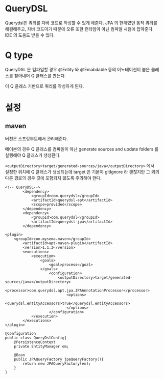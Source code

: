 # QueryDSL
Querydsl은 쿼리를 자바 코드로 작성할 수 있게 해준다. JPA 의 한계였던 동적 쿼리를 해결해주고, 자바 코드이기 때문에 오류 또한 런타임이 아닌 컴파일 시점에 잡아준다. IDE 의 도움도 받을 수 있다.

# Q type
QueryDSL 은 컴파일할 경우 @Entity 와 @Emabdable 등의 어노테이션이 붙은 클래스를 찾아내어 Q 클래스를 만든다.

이 Q 클래스 기반으로 쿼리를 작성하게 된다. 

# 설정
## maven
버젼은 스프링부트에서 관리해준다.

메이븐의 경우 Q 클래스를 컴파일이 아닌 generate sources and update folders 를 실행해야 Q 클래스가 생성된다.

```<outputDirectory>target/generated-sources/java</outputDirectory>``` 에서 설정한 위치에 Q 클래스가 생성되는데 target 은 기본이 gitIgnore 라 괜찮지만 그 외의 다른 경로의 경우 깃에 포함되지 않도록 주의해야 한다. 

```
<!-- QueryDSL-->
		<dependency>
			<groupId>com.querydsl</groupId>
			<artifactId>querydsl-apt</artifactId>
			<scope>provided</scope>
		</dependency>
		<dependency>
			<groupId>com.querydsl</groupId>
			<artifactId>querydsl-jpa</artifactId>
		</dependency>
```

```
<plugin>
	<groupId>com.mysema.maven</groupId>
		<artifactId>apt-maven-plugin</artifactId>
		<version>1.1.3</version>
		<executions>
			<execution>
				<goals>
					<goal>process</goal>
				</goals>
					<configuration>
						<outputDirectory>target/generated-sources/java</outputDirectory>
						<processor>com.querydsl.apt.jpa.JPAAnnotationProcessor</processor>
							<options>
								<querydsl.entityAccessors>true</querydsl.entityAccessors>
							</options>
					</configuration>
			</execution>
		</executions>
</plugin>
```

```
@Configuration 
public class QueryDslConfig{
    @PersistenceContext
    private EntityManager em;

    @Bean
    public JPAQueryFactory jpaQueryFactory(){
        return new JPAQueryFactory(em);
    }
}
```

